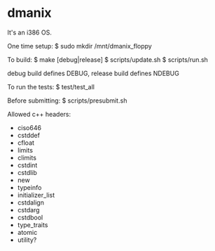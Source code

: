 dmanix
=====
It's an i386 OS.

One time setup:
$ sudo mkdir /mnt/dmanix\_floppy

To build:
$ make [debug|release]
$ scripts/update.sh
$ scripts/run.sh

debug build defines DEBUG, release build defines NDEBUG

To run the tests:
$ test/test_all

Before submitting:
$ scripts/presubmit.sh

Allowed c++ headers:
* ciso646
* cstddef
* cfloat
* limits
* climits
* cstdint
* cstdlib
* new
* typeinfo
* initializer_list
* cstdalign
* cstdarg
* cstdbool
* type_traits
* atomic
* utility?
